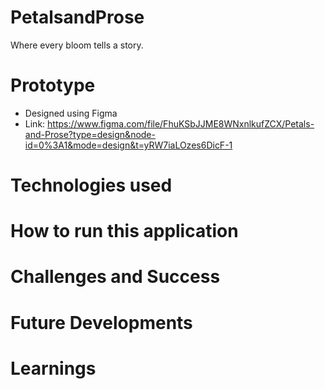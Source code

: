 # PetalsandProse
Where every bloom tells a story.

# Prototype
- Designed using Figma
- Link: https://www.figma.com/file/FhuKSbJJME8WNxnlkufZCX/Petals-and-Prose?type=design&node-id=0%3A1&mode=design&t=yRW7iaLOzes6DicF-1

# Technologies used

# How to run this application

# Challenges and Success

# Future Developments

# Learnings
